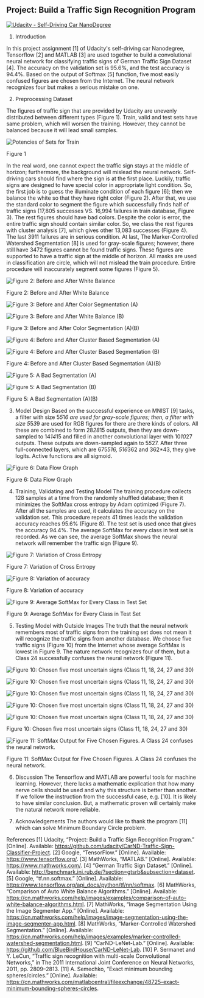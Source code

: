 ## Project: Build a Traffic Sign Recognition Program
[![Udacity - Self-Driving Car NanoDegree](https://s3.amazonaws.com/udacity-sdc/github/shield-carnd.svg)](http://www.udacity.com/drive)

1. 	Introduction

In this project assignment [1] of Udacity's self-driving car Nanodegree, Tensorflow [2] and MATLAB [3] are used together to build a convolutional neural network for classifying traffic signs of German Traffic Sign Dataset [4]. The accuracy on the validation set is 95.6%, and the test accuracy is 94.4%. Based on the output of Softmax [5] function, five most easily confused figures are chosen from the Internet. The neural network recognizes four but makes a serious mistake on one.

2.	Preprocessing Dataset

The figures of traffic sign that are provided by Udacity are unevenly distributed between different types (Figure 1). Train, valid and test sets have same problem, which will worsen the training. However, they cannot be balanced because it will lead small samples. 

![Potencies of Sets for Train](./WriteUpMarkDownFiles/image001.png)

Figure 1

In the real word, one cannot expect the traffic sign stays at the middle of horizon; furthermore, the background will mislead the neural network. Self-driving cars should find where the sign is at the first place. Luckily, traffic signs are designed to have special color in appropriate light condition. So, the first job is to guess the illuminate condition of each figure [6]; then we balance the white so that they have right color (Figure 2). After that, we use the standard color to segment the figure which successfully finds half of traffic signs (17,805 successes VS. 16,994 failures in train database, Figure 3). The rest figures should have bad colors. Despite the color is error, the entire traffic sign should contain similar color. So, we class the rest figures with cluster analysis [7], which gives other 13,083 successes (Figure 4). The last 3911 failures are in serious condition. At last, The Marker-Controlled Watershed Segmentation [8] is used for gray-scale figures; however, there still have 3472 figures cannot be found traffic signs. These figures are supported to have a traffic sign at the middle of horizon. All masks are used in classification are circle, which will not mislead the train procedure. Entire procedure will inaccurately segment some figures (Figure 5).

![Figure 2: Before and After White Balance](./WriteUpMarkDownFiles/image002.png)

Figure 2: Before and After White Balance

![Figure 3: Before and After Color Segmentation (A)](./WriteUpMarkDownFiles/image003.png)

![Figure 3: Before and After White Balance (B)](./WriteUpMarkDownFiles/image004.png)

Figure 3: Before and After Color Segmentation (A)(B)

![Figure 4: Before and After Cluster Based Segmentation (A)](./WriteUpMarkDownFiles/image005.png)

![Figure 4: Before and After Cluster Based Segmentation (B)](./WriteUpMarkDownFiles/image006.png)

Figure 4: Before and After Cluster Based Segmentation (A)(B)

![Figure 5: A Bad Segmentation (A)](./WriteUpMarkDownFiles/image007.png)

![Figure 5: A Bad Segmentation (B)](./WriteUpMarkDownFiles/image008.png)

Figure 5: A Bad Segmentation (A)(B)

3.	Model Design
Based on the successful experience on MNIST [9] tasks, a filter with size 5*5*1*6 are used for gray-scale figures; then, a filter with size 5*5*3*9 are used for RGB figures for there are there kinds of colors. All these are combined to form 28*28*15 outputs, then they are down-sampled to 14*14*15 and filled in another convolutional layer with 10*10*27 outputs. These outputs are down-sampled again to 5*5*27. After three full-connected layers, which are 675*516, 516*362 and 362*43, they give logits. Active functions are all sigmoid. 

![Figure 6: Data Flow Graph](./WriteUpMarkDownFiles/image009.png)

Figure 6: Data Flow Graph

4.	Training, Validating and Testing Model
The training procedure collects 128 samples at a time from the randomly shuffled database; then it minimizes the SoftMax cross entropy by Adam optimized (Figure 7). After all the samples are used, it calculates the accuracy on the validation set. This procedure repeats 41 times leads the validation accuracy reaches 95.6% (Figure 8). The test set is used once that gives the accuracy 94.4%. The average SoftMax for every class in test set is recorded. As we can see, the average SoftMax shows the neural network will remember the traffic sign (Figure 9). 

![Figure 7: Variation of Cross Entropy](./WriteUpMarkDownFiles/image010.png)

Figure 7: Variation of Cross Entropy

![Figure 8: Variation of accuracy](./WriteUpMarkDownFiles/image011.png)

Figure 8: Variation of accuracy

![Figure 9: Average SoftMax for Every Class in Test Set](./WriteUpMarkDownFiles/image012.png)

Figure 9: Average SoftMax for Every Class in Test Set

5.	Testing Model with Outside Images
The truth that the neural network remembers most of traffic signs from the training set does not mean it will recognize the traffic signs from another database. We choose five traffic signs (Figure 10) from the Internet whose average SoftMax is lowest in Figure 9. The nature network recognizes four of them, but a Class 24 successfully confuses the neural network (Figure 11). 

![Figure 10: Chosen five most uncertain signs (Class 11, 18, 24, 27 and 30)](./WriteUpMarkDownFiles/image013.jpg)

![Figure 10: Chosen five most uncertain signs (Class 11, 18, 24, 27 and 30)](./WriteUpMarkDownFiles/image014.jpg)

![Figure 10: Chosen five most uncertain signs (Class 11, 18, 24, 27 and 30)](./WriteUpMarkDownFiles/image015.jpg)

![Figure 10: Chosen five most uncertain signs (Class 11, 18, 24, 27 and 30)](./WriteUpMarkDownFiles/image016.jpg)

![Figure 10: Chosen five most uncertain signs (Class 11, 18, 24, 27 and 30)](./WriteUpMarkDownFiles/image017.jpg)

Figure 10: Chosen five most uncertain signs (Class 11, 18, 24, 27 and 30)

![Figure 11: SoftMax Output for Five Chosen Figures. A Class 24 confuses the neural network.](./WriteUpMarkDownFiles/image018.png)

Figure 11: SoftMax Output for Five Chosen Figures. A Class 24 confuses the neural network.

6.	Discussion
The Tensorflow and MATLAB are powerful tools for machine learning. However, there lacks a mathematic explication that how many nerve cells should be used and why this structure is better than another. If we follow the instruction from the successful case, e.g. [10]. It is likely to have similar conclusion. But, a mathematic proven will certainly make the natural network more reliable. 

7.	Acknowledgements
The authors would like to thank the program [11] which can solve Minimum Boundary Circle problem.

References
[1]	Udacity, “Project: Build a Traffic Sign Recognition Program.” [Online]. Available: https://github.com/udacity/CarND-Traffic-Sign-Classifier-Project.
[2]	Google, “TensorFlow.” [Online]. Available: https://www.tensorflow.org/.
[3]	MathWorks, “MATLAB.” [Online]. Available: https://www.mathworks.com/.
[4]	“German Traffic Sign Dataset.” [Online]. Available: http://benchmark.ini.rub.de/?section=gtsrb&subsection=dataset.
[5]	Google, “tf.nn.softmax.” [Online]. Available: https://www.tensorflow.org/api_docs/python/tf/nn/softmax.
[6]	MathWorks, “Comparison of Auto White Balance Algorithms.” [Online]. Available: https://cn.mathworks.com/help/images/examples/comparison-of-auto-white-balance-algorithms.html.
[7]	MathWorks, “Image Segmentation Using the Image Segmenter App.” [Online]. Available: https://cn.mathworks.com/help/images/image-segmentation-using-the-image-segmenter-app.html.
[8]	MathWorks, “Marker-Controlled Watershed Segmentation.” [Online]. Available: https://cn.mathworks.com/help/images/examples/marker-controlled-watershed-segmentation.html.
[9]	“CarND-LeNet-Lab.” [Online]. Available: https://github.com/BlueBirdHouse/CarND-LeNet-Lab.
[10]	P. Sermanet and Y. LeCun, “Traffic sign recognition with multi-scale Convolutional Networks,” in The 2011 International Joint Conference on Neural Networks, 2011, pp. 2809–2813.
[11]	A. Semechko, “Exact minimum bounding spheres/circles.” [Online]. Available: https://cn.mathworks.com/matlabcentral/fileexchange/48725-exact-minimum-bounding-spheres-circles.


